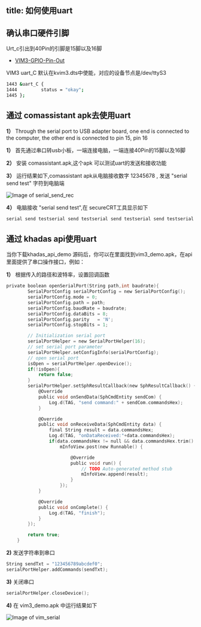 title: 如何使用uart
---

## 确认串口硬件引脚

Urt_c引出到40Pin的引脚是15脚以及16脚

* [VIM3-GPIO-Pin-Out](/vim3/#GPIO-Pinout)

VIM3 uart_C 默认在kvim3.dts中使能，对应的设备节点是/dev/ttyS3

```sh
1443 &uart_C {
1444         status = "okay";
1445 };
```

## 通过 comassistant apk去使用uart

**1）** Through the serial port to USB adapter board, one end is connected to the computer, the other end is connected to pin 15, pin 16

**1）** 首先通过串口转usb小板，一端连接电脑，一端连接40Pin的15脚以及16脚

**2）** 安装 comassistant.apk,这个apk 可以测试uart的发送和接收功能

**3）** 运行结果如下,comassistant apk从电脑接收数字 12345678 , 发送 "serial send test" 字符到电脑端 

![Image of serial_send_rec](/android/images/vim3/serial_send_rec.png)

**4）** 电脑接收 "serial send test",在 secureCRT工具显示如下

```sh
serial send testserial send testserial send testserial send testserial send testserial send testserial send testserial send testserial send testserial send testserial send testserial send testserial send testserial send testserial send test  serial send testserial send testserial send testserial send testserial send testserial send testserial send testserial send testserial send testserial send testserial send testserial send testserial send testserial send testserial send testserial send testserial send testserial send testserial send testserial send testserial send test
``` 

## 通过 khadas api使用uart 

当你下载khadas_api_demo 源码后，你可以在里面找到vim3_demo.apk，在api里面提供了串口操作接口，例如：

**1）** 根据传入的路径和波特率，设置回调函数

```c
private boolean openSerialPort(String path,int baudrate){
		SerialPortConfig serialPortConfig = new SerialPortConfig();
		serialPortConfig.mode = 0;
		serialPortConfig.path = path;
		serialPortConfig.baudRate = baudrate;
		serialPortConfig.dataBits = 8;
		serialPortConfig.parity   = 'N';
		serialPortConfig.stopBits = 1;

		// Initialization serial port
		serialPortHelper = new SerialPortHelper(16);
		// set serial port parameter
		serialPortHelper.setConfigInfo(serialPortConfig);
		// open serial port
		isOpen = serialPortHelper.openDevice();
		if(!isOpen){
			return false;
		}
		serialPortHelper.setSphResultCallback(new SphResultCallback() {
			@Override
			public void onSendData(SphCmdEntity sendCom) {
				Log.d(TAG, "send command:" + sendCom.commandsHex);
			}

			@Override
			public void onReceiveData(SphCmdEntity data) {
				final String result = data.commandsHex;
				Log.d(TAG, "onDataReceived:"+data.commandsHex);
				if(data.commandsHex != null && data.commandsHex.trim().length() > 0)
					mInfoView.post(new Runnable() {

						@Override
						public void run() {
							// TODO Auto-generated method stub
							mInfoView.append(result);
						}
					});
			}

			@Override
			public void onComplete() {
				Log.d(TAG, "finish");
			}
		});

		return true;
	}
```

**2)** 发送字符串到串口

```c
String sendTxt = "123456789abcdef0";
serialPortHelper.addCommands(sendTxt);
```

**3)** 关闭串口

```c
serialPortHelper.closeDevice();
```

**4)** 在 vim3_demo.apk 中运行结果如下

![Image of vim_serial](/android/images/vim3/vim3_serial.png)


